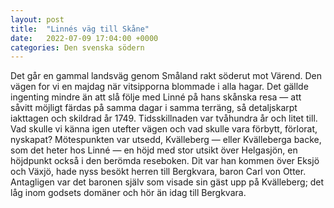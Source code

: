 ```yaml
---
layout: post
title:  "Linnés väg till Skåne"
date:   2022-07-09 17:04:00 +0000
categories: Den svenska södern
---
```


Det går en gammal landsväg genom Småland rakt söderut mot Värend. Den vägen for vi en majdag när vitsipporna blommade i alla hagar. Det gällde ingenting mindre än att slå följe med Linné på hans skånska resa &mdash; att såvitt möjligt färdas på samma dagar i samma terräng, så detaljskarpt iakttagen och skildrad år 1749. Tidsskillnaden var tvåhundra år och litet till. Vad skulle vi känna igen utefter vägen och vad skulle vara förbytt, förlorat, nyskapat? Mötespunkten var utsedd, Kvälleberg &mdash; eller Kvälleberga backe, som det heter hos Linné &mdash; en höjd med stor utsikt över Helgasjön, en höjdpunkt också i den berömda reseboken. Dit var han kommen över Eksjö och Växjö, hade nyss besökt herren till Bergkvara, baron Carl von Otter. Antagligen var det baronen själv som visade sin gäst upp på Kvälleberg; det låg inom godsets domäner och hör än idag till Bergkvara.
